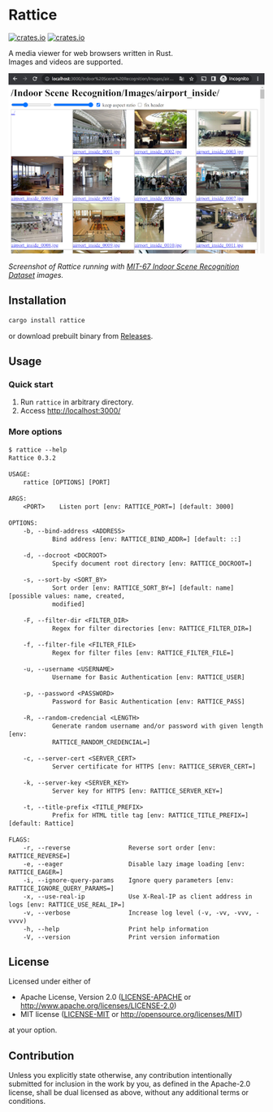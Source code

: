 # Rattice

[![crates.io](https://img.shields.io/crates/v/rattice.svg)](https://crates.io/crates/rattice/)
[![crates.io](https://img.shields.io/crates/d/rattice)](https://crates.io/crates/rattice/)

A media viewer for web browsers written in Rust.  
Images and videos are supported.

![screencap](https://raw.githubusercontent.com/oza6ut0ne/rattice/v0.3.2/pic/screencap.png)

*Screenshot of Rattice running with [MIT-67 Indoor Scene Recognition Dataset](http://web.mit.edu/torralba/www/indoor.html) images.*

## Installation

```sh
cargo install rattice
```

or download prebuilt binary from [Releases](https://github.com/oza6ut0ne/rattice/releases).

## Usage

### Quick start

1. Run `rattice` in arbitrary directory.
1. Access [http://localhost:3000/](http://localhost:3000/)

### More options

```shellsession
$ rattice --help
Rattice 0.3.2

USAGE:
    rattice [OPTIONS] [PORT]

ARGS:
    <PORT>    Listen port [env: RATTICE_PORT=] [default: 3000]

OPTIONS:
    -b, --bind-address <ADDRESS>
            Bind address [env: RATTICE_BIND_ADDR=] [default: ::]

    -d, --docroot <DOCROOT>
            Specify document root directory [env: RATTICE_DOCROOT=]

    -s, --sort-by <SORT_BY>
            Sort order [env: RATTICE_SORT_BY=] [default: name] [possible values: name, created,
            modified]

    -F, --filter-dir <FILTER_DIR>
            Regex for filter directories [env: RATTICE_FILTER_DIR=]

    -f, --filter-file <FILTER_FILE>
            Regex for filter files [env: RATTICE_FILTER_FILE=]

    -u, --username <USERNAME>
            Username for Basic Authentication [env: RATTICE_USER]

    -p, --password <PASSWORD>
            Password for Basic Authentication [env: RATTICE_PASS]

    -R, --random-credencial <LENGTH>
            Generate random username and/or password with given length [env:
            RATTICE_RANDOM_CREDENCIAL=]

    -c, --server-cert <SERVER_CERT>
            Server certificate for HTTPS [env: RATTICE_SERVER_CERT=]

    -k, --server-key <SERVER_KEY>
            Server key for HTTPS [env: RATTICE_SERVER_KEY=]

    -t, --title-prefix <TITLE_PREFIX>
            Prefix for HTML title tag [env: RATTICE_TITLE_PREFIX=] [default: Rattice]

FLAGS:
    -r, --reverse                Reverse sort order [env: RATTICE_REVERSE=]
    -e, --eager                  Disable lazy image loading [env: RATTICE_EAGER=]
    -i, --ignore-query-params    Ignore query parameters [env: RATTICE_IGNORE_QUERY_PARAMS=]
    -x, --use-real-ip            Use X-Real-IP as client address in logs [env: RATTICE_USE_REAL_IP=]
    -v, --verbose                Increase log level (-v, -vv, -vvv, -vvvv)
    -h, --help                   Print help information
    -V, --version                Print version information
```

## License

Licensed under either of

* Apache License, Version 2.0
  ([LICENSE-APACHE](LICENSE-APACHE) or <http://www.apache.org/licenses/LICENSE-2.0>)
* MIT license
  ([LICENSE-MIT](LICENSE-MIT) or <http://opensource.org/licenses/MIT>)

at your option.

## Contribution

Unless you explicitly state otherwise, any contribution intentionally submitted
for inclusion in the work by you, as defined in the Apache-2.0 license, shall be
dual licensed as above, without any additional terms or conditions.
